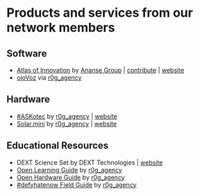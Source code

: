 # Products and services from our network members


## Software
- [Atlas of Innovation](https://github.com/AnanseGroup/map-of-innovation) by [Ananse Group](https://github.com/AnanseGroup) | [contribute](http://atlasofinnovation.com/contribute/) | [website](http://atlasofinnovation.com/)
- [ojoVoz](https://github.com/opencultureagency/ojoVoz_mobile) via [r0g_agency](https://github.com/opencultureagency)


## Hardware
- [#ASKotec](https://github.com/opencultureagency/ASKotec) by [r0g_agency](https://github.com/opencultureagency) | [website](https://openculture.agency/outcomes/askotec/)
- [Solar.mini](https://github.com/opencultureagency/Solar.mini) by [r0g_agency](https://github.com/opencultureagency) | [website](https://openculture.agency/solar-mini/) 


## Educational Resources
- DEXT Science Set by DEXT Technologies | [website](http://www.dext.tech/)
- [Open Learning Guide](https://github.com/opencultureagency/Open-Learning-Guide) by [r0g_agency](https://github.com/opencultureagency)
- [Open Hardware Guide](https://github.com/opencultureagency/Open-Hardware-Guide) by [r0g_agency](https://github.com/opencultureagency)
- [#defyhatenow Field Guide](https://github.com/opencultureagency/defyhatenow/tree/master/FieldGuide-master) by [r0g_agency](https://github.com/opencultureagency)

